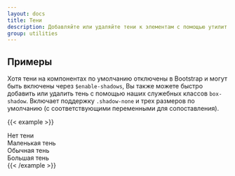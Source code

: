 ```yaml
---
layout: docs
title: Тени
description: Добавляйте или удаляйте тени к элементам с помощью утилит box-shadow.
group: utilities
---
```


## Примеры

Хотя тени на компонентах по умолчанию отключены в Bootstrap и могут быть включены через `$enable-shadows`, Вы также можете быстро добавить или удалить тень с помощью наших служебных классов `box-shadow`. Включает поддержку `.shadow-none` и трех размеров по умолчанию (с соответствующими переменными для сопоставления).

{{< example >}}
<div class="shadow-none p-3 mb-5 bg-light rounded">Нет тени</div>
<div class="shadow-sm p-3 mb-5 bg-body rounded">Маленькая тень</div>
<div class="shadow p-3 mb-5 bg-body rounded">Обычная тень</div>
<div class="shadow-lg p-3 mb-5 bg-body rounded">Большая тень</div>
{{< /example >}}
